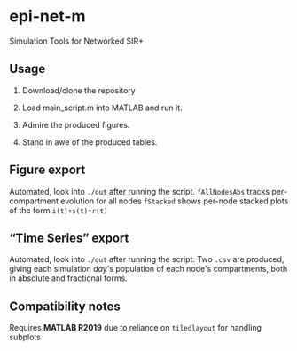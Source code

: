 # epi-net-m
Simulation Tools for Networked SIR+

## Usage

1. Download/clone the repository

2. Load main_script.m into MATLAB and run it.

3. Admire the produced figures.

4. Stand in awe of the produced tables.

## Figure export

Automated, look into `./out` after running the script.
`fAllNodesAbs` tracks per-compartment evolution for all nodes
`fStacked` shows per-node stacked plots of the form `i(t)+s(t)+r(t)`

## “Time Series” export
Automated, look into `./out` after running the script.
Two `.csv` are produced, giving each simulation _day_'s population of each node's compartments, both in absolute and fractional forms.

## Compatibility notes

Requires **MATLAB R2019** due to reliance on `tiledlayout` for handling subplots
